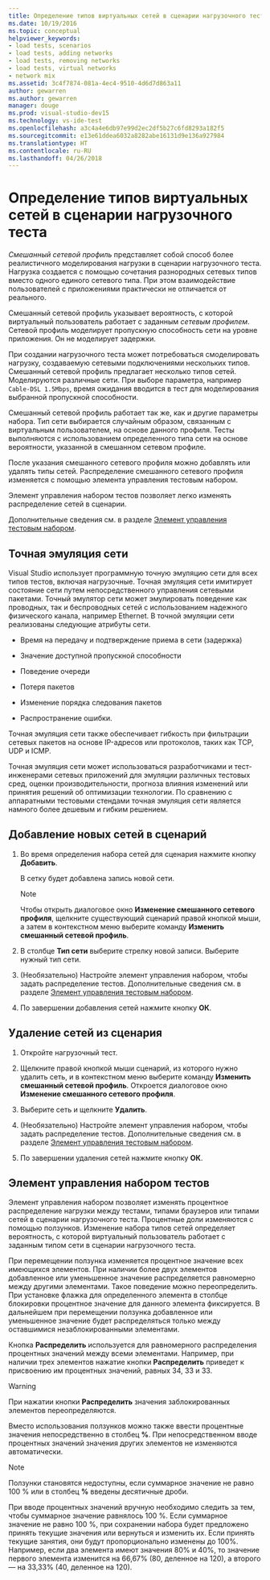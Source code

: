 ```yaml
---
title: Определение типов виртуальных сетей в сценарии нагрузочного теста в Visual Studio
ms.date: 10/19/2016
ms.topic: conceptual
helpviewer_keywords:
- load tests, scenarios
- load tests, adding networks
- load tests, removing networks
- load tests, virtual networks
- network mix
ms.assetid: 3c4f7874-081a-4ec4-9510-4d6d7d863a11
author: gewarren
ms.author: gewarren
manager: douge
ms.prod: visual-studio-dev15
ms.technology: vs-ide-test
ms.openlocfilehash: a3c4a4e6db97e99d2ec2df5b27c6fd8293a182f5
ms.sourcegitcommit: e13e61ddea6032a8282abe16131d9e136a927984
ms.translationtype: HT
ms.contentlocale: ru-RU
ms.lasthandoff: 04/26/2018
---
```

# <a name="specify-virtual-network-types-in-a-load-test-scenario"></a>Определение типов виртуальных сетей в сценарии нагрузочного теста

*Смешанный сетевой профиль* представляет собой способ более реалистичного моделирования нагрузки в сценарии нагрузочного теста. Нагрузка создается с помощью сочетания разнородных сетевых типов вместо одного единого сетевого типа. При этом взаимодействие пользователей с приложениями практически не отличается от реального.

 Смешанный сетевой профиль указывает вероятность, с которой виртуальный пользователь работает с заданным *сетевым профилем*. Сетевой профиль моделирует пропускную способность сети на уровне приложения. Он не моделирует задержки.

 При создании нагрузочного теста может потребоваться смоделировать нагрузку, создаваемую сетевыми подключениями нескольких типов. Смешанный сетевой профиль предлагает несколько типов сетей. Моделируются различные сети. При выборе параметра, например `Cable-DSL 1.5Mbps`, время ожидания вводится в тест для моделирования выбранной пропускной способности.

 Смешанный сетевой профиль работает так же, как и другие параметры набора. Тип сети выбирается случайным образом, связанным с виртуальным пользователем, на основе данного профиля. Тесты выполняются с использованием определенного типа сети на основе вероятности, указанной в смешанном сетевом профиле.

 После указания смешанного сетевого профиля можно добавлять или удалять типы сетей. Распределение смешанного сетевого профиля изменяется с помощью элемента управления тестовым набором.

 Элемент управления набором тестов позволяет легко изменять распределение сетей в сценарии.

 Дополнительные сведения см. в разделе [Элемент управления тестовым набором](../test/specify-virtual-network-types-in-a-load-test-scenario.md).

## <a name="true-network-emulation"></a>Точная эмуляция сети

 Visual Studio использует программную точную эмуляцию сети для всех типов тестов, включая нагрузочные. Точная эмуляция сети имитирует состояние сети путем непосредственного управления сетевыми пакетами. Точный эмулятор сети может эмулировать поведение как проводных, так и беспроводных сетей с использованием надежного физического канала, например Ethernet. В точной эмуляции сети реализованы следующие атрибуты сети.

-   Время на передачу и подтверждение приема в сети (задержка)

-   Значение доступной пропускной способности

-   Поведение очереди

-   Потеря пакетов

-   Изменение порядка следования пакетов

-   Распространение ошибки.

Точная эмуляция сети также обеспечивает гибкость при фильтрации сетевых пакетов на основе IP-адресов или протоколов, таких как TCP, UDP и ICMP.

Точная эмуляция сети может использоваться разработчиками и тест-инженерами сетевых приложений для эмуляции различных тестовых сред, оценки производительности, прогноза влияния изменений или принятия решений об оптимизации технологии. По сравнению с аппаратными тестовыми стендами точная эмуляция сети является намного более дешевым и гибким решением.

## <a name="to-add-new-networks-to-a-scenario"></a>Добавление новых сетей в сценарий

1.  Во время определения набора сетей для сценария нажмите кнопку **Добавить**.

     В сетку будет добавлена запись новой сети.

    > [!NOTE]
    > Чтобы открыть диалоговое окно **Изменение смешанного сетевого профиля**, щелкните существующий сценарий правой кнопкой мыши, а затем в контекстном меню выберите команду **Изменить смешанный сетевой профиль**.

2.  В столбце **Тип сети** выберите стрелку новой записи. Выберите нужный тип сети.

3.  (Необязательно) Настройте элемент управления набором, чтобы задать распределение тестов. Дополнительные сведения см. в разделе [Элемент управления тестовым набором](../test/specify-virtual-network-types-in-a-load-test-scenario.md).

4.  По завершении добавления сетей нажмите кнопку **ОК**.

## <a name="to-remove-networks-from-a-scenario"></a>Удаление сетей из сценария

1.  Откройте нагрузочный тест.

2.  Щелкните правой кнопкой мыши сценарий, из которого нужно удалить сеть, и в контекстном меню выберите команду **Изменить смешанный сетевой профиль**. Откроется диалоговое окно **Изменение смешанного сетевого профиля**.

3.  Выберите сеть и щелкните **Удалить**.

4.  (Необязательно) Настройте элемент управления набором, чтобы задать распределение тестов. Дополнительные сведения см. в разделе [Элемент управления тестовым набором](../test/specify-virtual-network-types-in-a-load-test-scenario.md).

5.  По завершении удаления сетей нажмите кнопку **ОК**.

## <a name="about-the-mix-control"></a>Элемент управления набором тестов

 Элемент управления набором позволяет изменять процентное распределение нагрузки между тестами, типами браузеров или типами сетей в сценарии нагрузочного теста. Процентные доли изменяются с помощью ползунков. Изменение набора типов сетей определяет вероятность, с которой виртуальный пользователь работает с заданным типом сети в сценарии нагрузочного теста.

 При перемещении ползунка изменяется процентное значение всех имеющихся элементов. При наличии более двух элементов добавленное или уменьшенное значение распределяется равномерно между другими элементами. Такое поведение можно переопределить. При установке флажка для определенного элемента в столбце блокировки процентное значение для данного элемента фиксируется. В дальнейшем при перемещении ползунка добавленное или уменьшенное значение будет распределяться только между оставшимися незаблокированными элементами.

 Кнопка **Распределить** используется для равномерного распределения процентных значений между всеми элементами. Например, при наличии трех элементов нажатие кнопки **Распределить** приведет к присвоению им процентных значений, равных 34, 33 и 33.

> [!WARNING]
> При нажатии кнопки **Распределить** значения заблокированных элементов переопределяются.

 Вместо использования ползунков можно также ввести процентные значения непосредственно в столбец **%**. При непосредственном вводе процентных значений значения других элементов не изменяются автоматически.

> [!NOTE]
> Ползунки становятся недоступны, если суммарное значение не равно 100 % или в столбец **%** введены десятичные дроби.

При вводе процентных значений вручную необходимо следить за тем, чтобы суммарное значение равнялось 100 %. Если суммарное значение не равно 100 %, при сохранении набора будет предложено принять текущие значения или вернуться и изменить их. Если принять текущие занятия, они будут пропорционально изменены до 100%.  Например, если два элемента имеют значения 80% и 40%, то значение первого элемента изменится на 66,67% (80, деленное на 120), а второго — на 33,33% (40, деленное на 120).